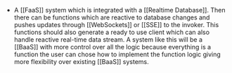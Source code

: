 - A [[FaaS]] system which is integrated with a [[Realtime Database]]. Then there can be functions which are reactive to database changes and pushes updates through [[WebSockets]] or [[SSE]] to the invoker. This functions should also generate a ready to use client which can also handle reactive real-time data stream. A system like this will be a [[BaaS]] with more control over all the logic because everything is a function the user can chose how to implement the function logic giving more flexibility over existing [[BaaS]] systems.